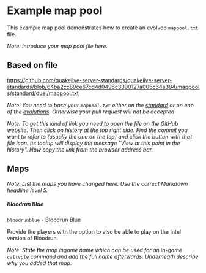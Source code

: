 # Example map pool

This example map pool demonstrates how to create an evolved `mappool.txt` file.

*Note: Introduce your map pool file here.*

## Based on file

https://github.com/quakelive-server-standards/quakelive-server-standards/blob/64ba2cc89ce67cd4d0496c3390127a006c64e384/mappools/standard/duel/mappool.txt

*Note: You need to base your `mappool.txt` either on the [standard](https://github.com/quakelive-server-standards/quakelive-server-standards/tree/master/mappools/standard) or on one of the [evolutions](https://github.com/quakelive-server-standards/quakelive-server-standards/tree/master/mappools/evolved). Otherwise your pull request will not be accepted.*

*Note: To get this kind of link you need to open the file on the GitHub website. Then click on history at the top right side. Find the commit you want to refer to (usually the one on the top) and click the button with that file icon. Its tooltip will display the message "View at this point in the history". Now copy the link from the browser address bar.*

## Maps

*Note: List the maps you have changed here. Use the correct Markdown headline level 5.*

##### Bloodrun Blue

`bloodrunblue` - Bloodrun Blue

Provide the players with the option to also be able to play on the Intel version of Bloodrun.

*Note: State the map ingame name which can be used for an in-game `callvote` command and add the full name afterwards. Underneath describe why you added that map.*